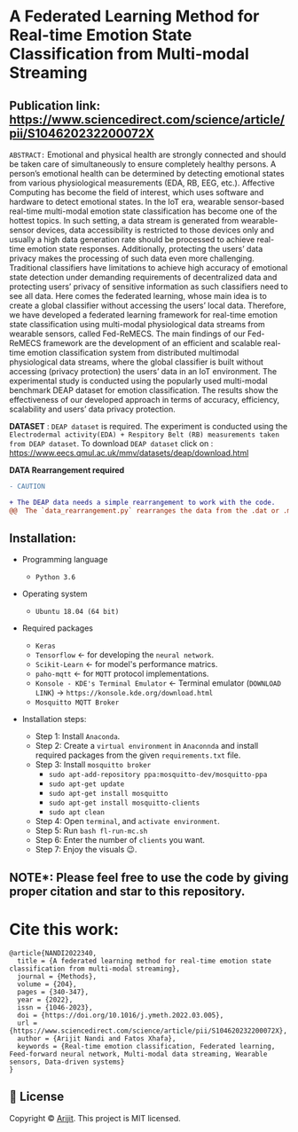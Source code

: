 # A Federated Learning Method for Real-time Emotion State Classification from Multi-modal Streaming

## Publication link: https://www.sciencedirect.com/science/article/pii/S104620232200072X

`ABSTRACT:` Emotional and physical health are strongly connected and should be taken care of simultaneously to ensure completely healthy persons. A person’s emotional health can be determined by detecting emotional states from various physiological measurements (EDA, RB, EEG, etc.). Affective Computing has become the field of interest, which uses software and hardware to detect emotional states. In the IoT era, wearable sensor-based real-time multi-modal emotion state classification has become one of the hottest topics. In such setting, a data stream is generated from wearable-sensor devices, data accessibility is restricted to those devices only and usually a high data generation rate should be processed to achieve real-time emotion state responses. Additionally, protecting the users’ data privacy makes the processing of such data even more challenging. Traditional classifiers have limitations to achieve high accuracy of emotional state detection under demanding requirements of decentralized data and protecting users’ privacy of sensitive information as such classifiers need to see all data. Here comes the federated learning, whose main idea is to create a global classifier without accessing the users’ local data. Therefore, we have developed a federated learning framework for real-time emotion state classification using multi-modal physiological data streams from wearable sensors, called Fed-ReMECS. The main findings of our Fed-ReMECS framework are the development of an efficient and scalable real-time emotion classification system from distributed multimodal physiological data streams, where the global classifier is built without accessing (privacy protection) the users’ data in an IoT environment. The experimental study is conducted using the popularly used multi-modal benchmark DEAP dataset for emotion classification. The results show the effectiveness of our developed approach in terms of accuracy, efficiency, scalability and users’ data privacy protection.

**DATASET** : `DEAP dataset` is required. The experiment is conducted using the `Electrodermal activity(EDA) + Respitory Belt (RB) measurements taken from DEAP dataset`. To download `DEAP dataset` click on : https://www.eecs.qmul.ac.uk/mmv/datasets/deap/download.html


**DATA Rearrangement required**
```diff
- CAUTION

+ The DEAP data needs a simple rearrangement to work with the code. 
@@  The `data_rearrangement.py` rearranges the data from the .dat or .mat file from the DEAP dataset. Then follow the follwoing steps.

```


## Installation: 
- Programming language
  - `Python 3.6`

- Operating system
  - `Ubuntu 18.04 (64 bit)` 

- Required packages
  - `Keras` 
  - `Tensorflow` &#8592; for developing the `neural network`.
  - `Scikit-Learn` &#8592; for model's performance matrics. 
  - `paho-mqtt` &#8592; for `MQTT` protocol implementations. 
  - `Konsole - KDE's Terminal Emulator` &#8592; Terminal emulator (`DOWNLOAD LINK`) &#8594; `https://konsole.kde.org/download.html` 
  -  `Mosquitto MQTT Broker`
  
- Installation steps:
  - Step 1: Install `Anaconda`. 
  - Step 2: Create a `virtual environment` in `Anaconnda` and install required packages from the given `requirements.txt` file.
  - Step 3: Install `mosquitto broker`
      - `sudo apt-add-repository ppa:mosquitto-dev/mosquitto-ppa`
      - `sudo apt-get update`
      - `sudo apt-get install mosquitto`
      - `sudo apt-get install mosquitto-clients`
      - `sudo apt clean`
  - Step 4: Open `terminal`, and `activate environment`.
  - Step 5: Run `bash fl-run-mc.sh`
  - Step 6: Enter the number of `clients` you want. 
  - Step 7: Enjoy the visuals :wink:.


## NOTE*: Please feel free to use the code by giving proper citation and star to this repository.

# Cite this work: 
    @article{NANDI2022340,
      title = {A federated learning method for real-time emotion state classification from multi-modal streaming},
      journal = {Methods},
      volume = {204},
      pages = {340-347},
      year = {2022},
      issn = {1046-2023},
      doi = {https://doi.org/10.1016/j.ymeth.2022.03.005},
      url = {https://www.sciencedirect.com/science/article/pii/S104620232200072X},
      author = {Arijit Nandi and Fatos Xhafa},
      keywords = {Real-time emotion classification, Federated learning, Feed-forward neural network, Multi-modal data streaming, Wearable sensors, Data-driven systems}
    }


## 📝 License

Copyright © [Arijit](https://github.com/officialarijit).
This project is MIT licensed.
